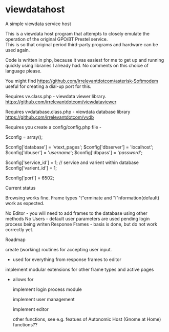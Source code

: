 # viewdatahost
A simple viewdata service host

This is a viewdata host program that attempts to closely emulate the operation of the original GPO/BT Prestel service.  
This is so that original period third-party programs and hardware can be used again.

Code is written in php, because it was easiest for me to get up and running quickly using libraries I
already had. No comments on this choice of language please.

You might find https://github.com/irrelevantdotcom/asterisk-Softmodem useful for creating a dial-up port for this.


Requires vv.class.php - viewdata viewer library. 
https://github.com/irrelevantdotcom/viewdataviewer

Requires vvdatabase.class.php - viewdata database library
https://github.com/irrelevantdotcom/vvdb

Requires you create a config/config.php file -

$config = array();

$config['database'] = 'vtext_pages';
$config['dbserver'] = 'localhost';
$config['dbuser'] = '*username*';
$config['dbpass'] = '*password*';

$config['service_id'] = 1;    // service and varient within database
$config['varient_id'] = 1;

$config['port'] = 6502;



Current status

Browsing works fine.
Frame types "t"erminate and "i"nformation(default) work as expected.


No Editor - you will need to add frames to the database using other methods
No Users - default user parameters are used pending login process being writen
Response Frames - basis is done, but do not work correctly yet.


Roadmap 

create (working) routines for accepting user input.
- used for everything from response frames to editor

implement modular extensions for other frame types and active pages
- allows for 
  
  implement login process module

  implement user management

  implement editor

  other functions, see e.g. featues of Autonomic Host (Gnome at Home) functions??



